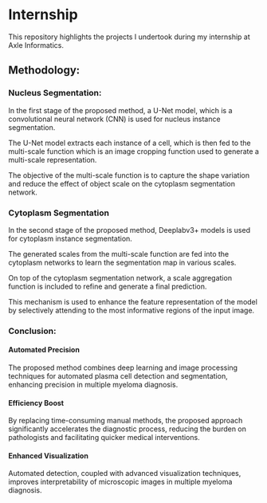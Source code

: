 # Internship

This repository highlights the projects I undertook during my internship at Axle Informatics.

## Methodology:

### Nucleus Segmentation:
In the first stage of the proposed method, a U-Net model, which is a convolutional neural network (CNN) is used for nucleus instance segmentation. 

The U-Net model extracts each instance of a cell, which is then fed to the multi-scale function which is an image cropping function used to generate a multi-scale representation. 

The objective of the multi-scale function is to capture the shape variation and reduce the effect of object scale on the cytoplasm segmentation network. 

### Cytoplasm Segmentation

In the second stage of the proposed method, Deeplabv3+ models is used for cytoplasm instance segmentation. 

The generated scales from the multi-scale function are fed into the cytoplasm networks to learn the segmentation map in various scales. 

On top of the cytoplasm segmentation network, a scale aggregation function is included to refine and generate a final prediction. 

This mechanism is used to enhance the feature representation of the model by selectively attending to the most informative regions of the input image.


### Conclusion:


#### Automated Precision 

The proposed method combines deep learning and image processing techniques for automated plasma cell detection and segmentation, enhancing precision in multiple myeloma diagnosis.

#### Efficiency Boost

By replacing time-consuming manual methods, the proposed approach significantly accelerates the diagnostic process, reducing the burden on pathologists and facilitating quicker medical interventions.

#### Enhanced Visualization

Automated detection, coupled with advanced visualization techniques, improves interpretability of microscopic images in multiple myeloma diagnosis.
